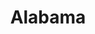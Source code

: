 ---
layout: default
title: Alabama
event: 16th Street Baptist Church Bombing
category: 16th street baptist
genre:
artist: John Coltrane
writer: John Coltrane
label:
producer:
album:
country:
language:
duration:
released: 1964
video: https://www.youtube.com/embed/Sd5R0susntk
description1: Coltrane recorded this song 2 months after the 16th Street Baptist Church Bombing and it is thought that it was an eulogy for the victims.
versions:

---